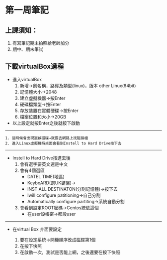 # 第一周筆記

## 上課須知：
  1. 有寫筆記期末拍照給老師加分
  2.	期中、期末筆試

## 下載virtualBox過程
  * 進入virtualBox
      1. 新增→創名稱，路徑及類型(linux)，版本 other Linux(64bit)
      2. 記憶體大小→2048
      3. 建立虛擬機器→按Enter
      4. 硬碟檔類型→按Enter
      5. 存放裝置在實體硬碟→按Enter
      6. 檔案位置和大小→20GB
   * 以上設定就按Enter之後就按下啟動
******************************************************************  
    1. 這時候會出現選啟磁碟→就要去網路上找磁碟檔
    2. 進入Linux虛擬機時桌面會看到Instell to Hard Drive按下去
******************************************************************
  * Instell to Hard Drive按進去後
    1. 會有選字要英文還是中文
    2. 會有4個選區
          - DATEL TIME(地區) 
          - KeyboARD(選UK鍵盤)→
          - INST ALL DESTINATON(分割記憶體)→按下去
          - Iwill configure patitioning→自己分割
          - Automatically configure partiting→系統自動分割
    3. 會看到設定ROOT密碼→Centos統依這個
          - 在user設帳密→都設user
******************************************************************

  *  在virtual Box 介面要設定
  
     1. 要在設定系統→開機順序改成磁碟第1個
     2. 在按下快照
     3. 在啟動一次，測試是否能上網，之後還要在按下快照

